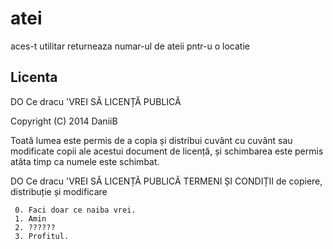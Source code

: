atei
====

aces-t utilitar returneaza numar-ul de ateii pntr-u o locatie


Licenta
-------
DO Ce dracu 'VREI SĂ LICENȚĂ PUBLICĂ

Copyright (C) 2014 DaniiB

Toată lumea este permis de a copia și distribui cuvânt cu cuvânt sau modificate
copii ale acestui document de licență, și schimbarea este permis atâta timp
ca numele este schimbat.

DO Ce dracu 'VREI SĂ LICENȚĂ PUBLICĂ
TERMENI ȘI CONDIȚII de copiere, distribuție și modificare

     0. Faci doar ce naiba vrei.
     1. Amin
     2. ??????
     3. Profitul.
